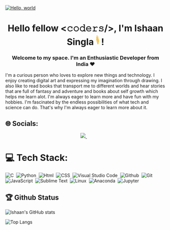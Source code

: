 [![Hello, world](https://github.blog/wp-content/uploads/2014/05/db213bb4-d22e-11e3-8549-ea607b77ad7c.png?resize=1000%2C576)](https://github.com/Ishaan1106)
<h1 align="center"> Hello fellow  &lt;𝚌𝚘𝚍𝚎𝚛𝚜/&gt;, I'm Ishaan Singla <img src="https://raw.githubusercontent.com/ABSphreak/ABSphreak/master/gifs/Hi.gif" width="10px" height="35px"> ! </h1>

<h3 align="center">Welcome to my space. I'm an Enthusiastic Developer from India ❤</h3>
  
I'm a curious person who loves to explore new things and technology. I enjoy creating digital art and expressing my imagination through drawing. I also like to read books that transport me to different worlds and hear stories that are full of fantasy and adventure and books about self growth which helps me learn alot. I'm always eager to learn more and have fun with my hobbies. I'm fascinated by the endless possibilities of what tech and science can do. That's why I'm always eager to learn more about it. 


## 🌐 Socials:
<p align="center">
    <a href="https://www.linkedin.com/in/ishaan1106/">
        <img src="https://img.shields.io/badge/LinkedIn-%230077B5.svg?logo=linkedin&logoColor=white">
    </a> &nbsp;&nbsp;&nbsp;
</p>


# 💻 Tech Stack:
![C](https://img.shields.io/badge/C-00599C?style=for-the-badge&logo=c&logoColor=white)&nbsp;
![Python](https://img.shields.io/badge/Python-3776AB?style=for-the-badge&logo=python&logoColor=white)&nbsp;
![Html](https://img.shields.io/badge/HTML-239120?style=for-the-badge&logo=html5&logoColor=white)&nbsp;
![CSS](https://img.shields.io/badge/CSS-239120?&style=for-the-badge&logo=css3&logoColor=white)&nbsp;
![Visual Studio Code](https://img.shields.io/badge/-Visual%20Studio%20Code-05122A?style=flat&logo=visual-studio-code&logoColor=007ACC)&nbsp;
![Github](https://img.shields.io/badge/GitHub-100000?style=for-the-badge&logo=github&logoColor=white)&nbsp;
![Git](https://img.shields.io/badge/GIT-E44C30?style=for-the-badge&logo=git&logoColor=white)&nbsp;
![JavaScript](https://img.shields.io/badge/-JavaScript-05122A?style=flat&logo=javascript)&nbsp;
![Sublime Text](https://img.shields.io/badge/-Sublime%20Text-05122A?style=flat&logo=sublime-text)&nbsp;
![Linux](https://img.shields.io/badge/Linux-FCC624?style=for-the-badge&logo=linux&logoColor=black)&nbsp;
![Anaconda](https://img.shields.io/badge/-Anaconda-05122A?style=flat&logo=anaconda)&nbsp;
![Jupyter](https://img.shields.io/badge/-Jupyter-05122A?style=flat&logo=jupyter)&nbsp;

## 🏆 Github Status
![Ishaan's GitHub stats](https://github-readme-stats.vercel.app/api?username=Ishaan282&show_icons=true&theme=cobalt)


![Top Langs](https://github-readme-stats.vercel.app/api/top-langs/?username=Ishaan282&langs_count=8)
<br/>
